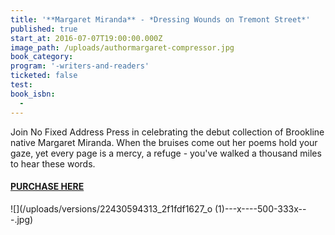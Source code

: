 ```yaml
---
title: '**Margaret Miranda** - *Dressing Wounds on Tremont Street*'
published: true
start_at: 2016-07-07T19:00:00.000Z
image_path: /uploads/authormargaret-compressor.jpg
book_category:
program: '-writers-and-readers'
ticketed: false
test:
book_isbn:
  -
---
```



Join No Fixed Address Press in celebrating the debut collection of Brookline native Margaret Miranda. When the bruises come out her poems hold your gaze, yet every page is a mercy, a refuge - you've walked a thousand miles to hear these words.

#### **[PURCHASE HERE](https://www.brooklinebooksmith-shop.com/product/dressing-wounds-tremont-street-margaret-miranda)**

![](/uploads/versions/22430594313_2f1fdf1627_o &#40;1&#41;---x----500-333x---.jpg)
